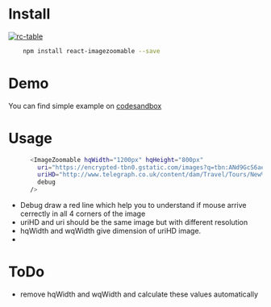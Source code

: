 # Install
[![rc-table](https://nodei.co/npm/rc-table.png)](https://npmjs.org/package/rc-table)
```sh
    npm install react-imagezoomable --save
```
# Demo
You can find simple example on [codesandbox](https://1j86yy833.codesandbox.io/)
# Usage

```sh
      <ImageZoomable hqWidth="1200px" hqHeight="800px"
        uri="https://encrypted-tbn0.gstatic.com/images?q=tbn:ANd9GcS6aet0wf5IR_eWqnfWt96RfCREgsO4LjjM6qQYnELMVw7uYM9_Ag"
        uriHD="http://www.telegraph.co.uk/content/dam/Travel/Tours/New%20York1-xlarge.jpg"
        debug
      />
```
- Debug draw a red line which help you to understand if mouse arrive cerrectly in all 4 corners of the image
- uriHD and uri should be the same image but with different resolution
- hqWidth and wqWidth give dimension of uriHD image.
- 
# ToDo
- remove hqWidth and wqWidth and calculate these values automatically

